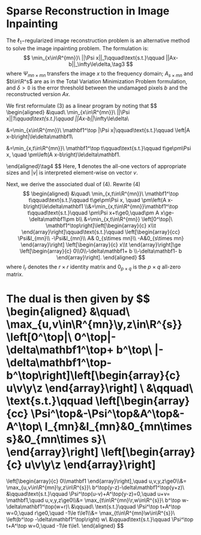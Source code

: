 # Sparse Reconstruction in Image Inpainting

The $\ell_1-$regularized image reconstruction problem is an alternative method to solve the image inpainting problem. The formulation is:
$$
\min_{x\in\R^{mn}}\  ||\Psi x||_1\qquad\text{s.t.}\qquad ||Ax-b||_\infty\le\delta,\tag3
$$
where $\Psi_{mn\times mn}$ transfers the image $x$ to the frequency domain; $A_{s\times mn}$ and $b\in\R^s$ are as in the Total Variation Minimization Problem formulation, and $\delta\gt\mathbb0$ is the error threshold between the undamaged pixels $b$ and the reconstructed version $Ax.$

We first reformulate $(3)$ as a linear program by noting that
$$
\begin{aligned}
&\quad\ \min_{x\in\R^{mn}}\  ||\Psi x||_1\qquad\text{s.t.}\qquad ||Ax-b||_\infty\le\delta\\

&=\min_{x\in\R^{mn}}\  \mathbf1^\top |\Psi x|\qquad\text{s.t.}\qquad \left|A x-b\right|\le\delta\mathbf1\\

&=\min_{x,t\in\R^{mn}}\  \mathbf1^\top t\qquad\text{s.t.}\qquad t\ge\pm\Psi x, \quad \pm\left(A x-b\right)\le\delta\mathbf1.

\end{aligned}\tag4
$$
Here, $\mathbf1$ denotes the all-one vectors of appropriate sizes and $|v|$ is interpreted element-wise on vector $v.$

Next, we derive the associated dual of $(4).$ Rewrite $(4)$
$$
\begin{aligned}
&\quad\ \min_{x,t\in\R^{mn}}\  \mathbf1^\top t\qquad\text{s.t.}\qquad t\ge\pm\Psi x, \quad \pm\left(A x-b\right)\le\delta\mathbf1
\\&=\min_{x,t\in\R^{mn}}\mathbf1^\top t\qquad\text{s.t.}\qquad 
\pm\Psi x+t\ge0,\quad\pm A x\ge-\delta\mathbf1\pm b\\
&=\min_{x,t\in\R^{mn}} \left[0^\top|\ \mathbf1^\top\right]\left[\begin{array}{c}
x\\t
\end{array}\right]\qquad\text{s.t.}\qquad
\left[\begin{array}{cc}
\Psi&I_{mn}\\
-\Psi&I_{mn}\\
A& 0_{s\times mn}\\
-A&0_{s\times mn}
\end{array}\right]
\left[\begin{array}{c}
x\\t
\end{array}\right]\ge
\left[\begin{array}{c}
0\\0\\-\delta\mathbf1+ b
\\-\delta\mathbf1- b
\end{array}\right].
\end{aligned}
$$
where $I_r$ denotes the $r\times r$ identity matrix and $0_{p\times q}$ is the $p\times q$ all-zero matrix.

The dual is then given by
$$
\begin{aligned}
&\quad\ \max_{u,v\in\R^{mn}\\y,z\in\R^{s}} \left[0^\top|\ 0^\top|-\delta\mathbf1^\top+ b^\top\ |-\delta\mathbf1^\top- b^\top\right]\left[\begin{array}{c}
u\\v\\y\\z
\end{array}\right]
\\
&\qquad\ \text{s.t.}\qquad
\left[\begin{array}{cc}
\Psi^\top&-\Psi^\top&A^\top&-A^\top\\
I_{mn}&I_{mn}&0_{mn\times s}&0_{mn\times s}\\
\end{array}\right]
\left[\begin{array}{c}
u\\v\\y\\z
\end{array}\right]
=
\left[\begin{array}{c}
0\\\mathbf1
\end{array}\right],\quad u,v,y,z\ge0\\\\&=
\max_{u,v\in\R^{mn}\\y,z\in\R^{s}}\ b^\top(y-z)-\delta\mathbf1^\top(y+z)\\
&\qquad\text{s.t.}\qquad \Psi^\top(u-v)+A^\top(y-z)=0,\quad u+v= \mathbf1,\quad u,v,y,z\ge0\\\\&=
\max_{t\in\R^{mn}\\r,w\in\R^{s}}\ b^\top w-\delta\mathbf1^\top(w+r)\\
&\qquad\ \text{s.t.}\qquad \Psi^\top t+A^\top w=0,\quad r\ge0,\quad -1\le t\le1\\\\&=
\max_{t\in\R^{mn}\\w\in\R^{s}}\ \left(b^\top -\delta\mathbf1^\top\right) w\\
&\qquad\text{s.t.}\qquad \Psi^\top t+A^\top w=0,\quad -1\le t\le1.
\end{aligned}
$$
